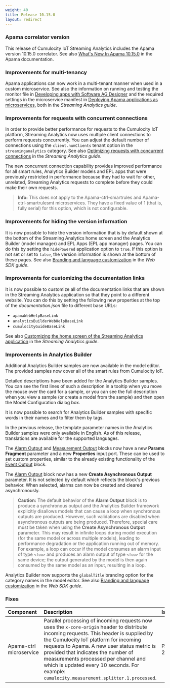 ```yaml
---
weight: 40
title: Release 10.15.0
layout: redirect
---
```


### Apama correlator version

This release of Cumulocity IoT Streaming Analytics includes the Apama version 10.15.0 correlator.
See also [What's New In Apama 10.15.0](https://documentation.softwareag.com/pam/10.15.0/en/webhelp/pam-webhelp/index.html#page/pam-webhelp%2Fco-WhaNewInApa_10150_top.html)
in the Apama documentation.

### Improvements for multi-tenancy

Apama applications can now work in a multi-tenant manner when used in a custom microservice.
See also the information on running and testing the monitor file in [Developing apps with Software AG Designer](https://cumulocity.com/guides/apama/analytics-introduction/#sag-designer)
and the required settings in the microservice manifest in [Deploying Apama applications as microservices](https://cumulocity.com/guides/apama/analytics-introduction/#deploying-as-microservice),
both in the *Streaming Analytics guide*.

### Improvements for requests with concurrent connections

In order to provide better performance for requests to the Cumulocity IoT platform, Streaming Analytics now uses multiple client connections to perform requests concurrently. 
You can adjust the default number of connections using the `client.numClients` tenant option in the `streaminganalytics` category.
See also [Optimizing requests with concurrent connections](https://cumulocity.com/guides/apama/advanced/#optimize-requests) in the *Streaming Analytics guide*.

The new concurrent connection capability provides improved performance for all smart rules, Analytics Builder models and EPL apps that were previously restricted in performance 
because they had to wait for other, unrelated, Streaming Analytics requests to complete before they could make their own requests.

> **Info:** This does not apply to the Apama-ctrl-smartrules and Apama-ctrl-smartrulesmt microservices. They have a fixed value of 1 (that is, fully serial) for this option, which is not configurable.

### Improvements for hiding the version information

It is now possible to hide the version information that is by default shown at the bottom of the Streaming Analytics home screen and the Analytics Builder (model manager) and EPL Apps (EPL app manager) pages.
You can do this by setting the `hidePowered` application option to `true`. If this option is not set or set to `false`, the version information is shown at the bottom of these pages.
See also [Branding and language customization](https://cumulocity.com/guides/web/application-configuration/#branding-and-language-customization) in the *Web SDK guide*.

### Improvements for customizing the documentation links

It is now possible to customize all of the documentation links that are shown in the Streaming Analytics application so that they point to a different website.
You can do this by setting the following new properties at the top of the *documentation.json* file to different base URLs:
- `apamaWebHelpBaseLink`
- `analyticsBuilderWebHelpBaseLink`
- `cumulocityGuideBaseLink`

See also [Customizing the home screen of the Streaming Analytics application](https://cumulocity.com/guides/apama/advanced/#customize-home-screen) in the *Streaming Analytics guide*.

### Improvements in Analytics Builder

Additional Analytics Builder samples are now available in the model editor. The provided samples now cover all of the smart rules from Cumulocity IoT.

Detailed descriptions have been added for the Analytics Builder samples. You can see the first lines of such a description in a tooltip when you move the mouse over the card for a sample, 
or you can see the full description when you view a sample (or create a model from the sample) and then open the Model Configuration dialog box.

It is now possible to search for Analytics Builder samples with specific words in their names and to filter them by tags.

In the previous release, the template parameter names in the Analytics Builder samples were only available in English. 
As of this release, translations are available for the supported languages.

The [Alarm Output](https://documentation.softwareag.com/pab/10.15.0/en/webhelp/pab-webhelp/index.html#page/pab-webhelp%2Fre_AnaBui_block_reference_Output_CreateAlarm.html) 
and 
[Measurement Output](https://documentation.softwareag.com/pab/10.15.0/en/webhelp/pab-webhelp/index.html#page/pab-webhelp%2Fre_AnaBui_block_reference_Output_CreateMeasurement.html) 
blocks now have a new **Params Fragment** parameter and a new **Properties** input port. 
These can be used to set custom properties, similar to the already existing functionality of the 
[Event Output](https://documentation.softwareag.com/pab/10.15.0/en/webhelp/pab-webhelp/index.html#page/pab-webhelp%2Fre_AnaBui_block_reference_Output_CreateEvent.html) block.

The [Alarm Output](https://documentation.softwareag.com/pab/10.15.0/en/webhelp/pab-webhelp/index.html#page/pab-webhelp%2Fre_AnaBui_block_reference_Output_CreateAlarm.html)
block now has a new **Create Asynchronous Output** parameter. It is not selected by default which reflects the block's previous behavior. 
When selected, alarms can now be created and cleared asynchronously.

> **Caution:** The default behavior of the **Alarm Output** block is to produce a synchronous output and 
the Analytics Builder framework explicitly disallows models that can cause a loop when synchronous outputs are produced. 
However, such validations are disabled when asynchronous outputs are being produced.
Therefore, special care must be taken when using the **Create Asynchronous Output** parameter. This may result in infinite loops during model execution 
(for the same model or across multiple models), leading to performance degradation or the application running out of memory.
For example, a loop can occur if the model consumes an alarm input of type `<foo>` and produces an alarm output of type `<foo>` for the same device;
the output generated by the model is then again consumed by the same model as an input, resulting in a loop.

Analytics Builder now supports the `globalTitle` branding option for the category names in the model editor. 
See also [Branding and language customization](https://cumulocity.com/guides/web/application-configuration/#branding-and-language-customization) in the *Web SDK guide*.

### Fixes

<table>
<colgroup>
    <col style="width: 15%;">
    <col style="width: 70%;">
    <col style="width: 15%;">
</colgroup>
<thead>
<tr>
<th style="text-align:left">Component</th>
<th style="text-align:left">Description</th>
<th style="text-align:left">Issue</th>
</tr>
</thead>
<tbody>

<tr>
<td style="text-align:left">Apama-ctrl microservice</td>
<td style="text-align:left">Parallel processing of incoming requests now uses the <code>x-core-origin</code> header to distribute incoming requests. 
  This header is supplied by the Cumulocity IoT platform for incoming requests to Apama.
  A new user status metric is provided that indicates the number of measurements processed per channel and which is updated every 10 seconds.
  For example: <code>cumulocity.measurement.splitter.1.processed</code>.</td>
<td style="text-align:left">PAB-2960</td>
</tr>

</tbody>
</table>